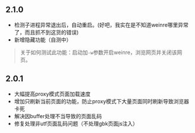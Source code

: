 
## 2.1.0
 * 检测子进程异常退出后，自动重启。(好吧，我实在是不知道weinre哪里异常了，而且抓不到这货的错误)
 * 新增隐藏功能（自测中）

 > 关于如何测试此功能：启动加`-w`参数开启weinre，浏览网页并关闭该网页。

## 2.0.1

 * 大幅提高proxy模式页面加载速度
 * 增加只刷新当前页面的功能，防止proxy模式下大量页面同时刷新导致浏览器卡死
 * 解决因buffer处理不当导致的页面乱码
 * 修复处理非utf页面乱码问题（不处理gbk页面js注入）
